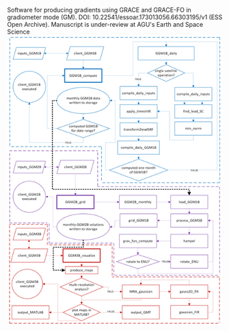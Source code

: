 Software for producing gradients using GRACE and GRACE-FO in gradiometer mode (GM). 
DOI: 10.22541/essoar.173013056.66303195/v1 (ESS Open Archive). Manuscript is under-review at AGU's Earth and Space Science
![screenshot](https://github.com/NikeetPandit/GRACE-and-GRACE-FO-Gradiometer-Mode-Toolkit/blob/main/manual/flow_diagram.png)

